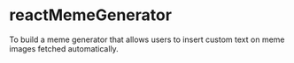 # reactMemeGenerator
To build a meme generator that allows users to insert custom text on meme images fetched automatically.
